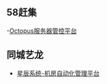 ## 58赶集

-[Octopus服务器管控平台](https://mp.weixin.qq.com/s?__biz=MzI1NDc5MzIxMw==&mid=2247484973&idx=1&sn=e337154ce09bcb20cf75ae6564735b74&chksm=ea3e82bfdd490ba97fa9aa79640edd6420fee4bb3bc5bbd3ea9f194f04d9f8ff8d46c6de2a6c&mpshare=1&scene=1&srcid=%23rd)

## 同城艺龙

- [星辰系统-机房自动化管理平台](https://mp.weixin.qq.com/s?__biz=MzIyMDAzMzA5Mg==&mid=2650767864&idx=1&sn=440fb339f7e884c7148ab405f7cf1c8f&chksm=8fd918d3b8ae91c53ec27b814a0d49881ac3747dd1db865a38aea2f0355fe22051a7bf2ec00c&mpshare=1&scene=1&srcid=0331XXJIFvTO2hjiYew7ja7H%23rd)
